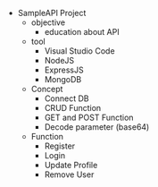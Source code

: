 - SampleAPI Project
	- objective
		- education about API
	- tool
		- Visual Studio Code
		- NodeJS
		- ExpressJS
		- MongoDB
	- Concept
		- Connect DB
		- CRUD Function
		- GET and POST Function
		- Decode parameter (base64)
	- Function
		- Register
		- Login
		- Update Profile
		- Remove User
